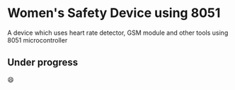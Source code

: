 # Women's Safety Device using 8051
A device which uses heart rate detector, GSM module and other tools using 8051 microcontroller

## Under progress  
:smile:
